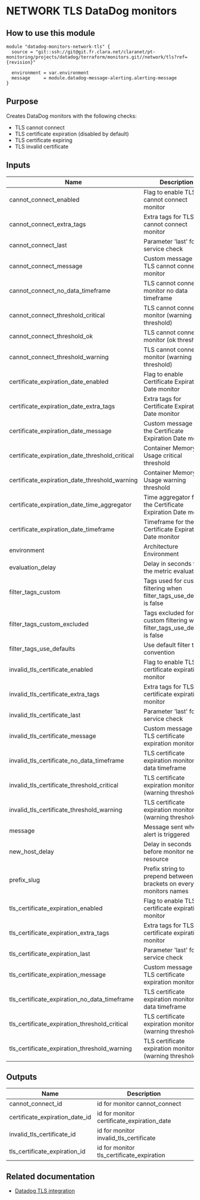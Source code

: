 # NETWORK TLS DataDog monitors

## How to use this module

```
module "datadog-monitors-network-tls" {
  source = "git::ssh://git@git.fr.clara.net/claranet/pt-monitoring/projects/datadog/terraform/monitors.git//network/tls?ref={revision}"

  environment = var.environment
  message     = module.datadog-message-alerting.alerting-message
}

```

## Purpose

Creates DataDog monitors with the following checks:

- TLS cannot connect
- TLS certificate expiration (disabled by default)
- TLS certificate expiring
- TLS invalid certificate

## Inputs

| Name | Description | Type | Default | Required |
|------|-------------|:----:|:-----:|:-----:|
| cannot\_connect\_enabled | Flag to enable TLS cannot connect monitor | string | `"true"` | no |
| cannot\_connect\_extra\_tags | Extra tags for TLS cannot connect monitor | list(string) | `[]` | no |
| cannot\_connect\_last | Parameter 'last' for the service check | string | `"6"` | no |
| cannot\_connect\_message | Custom message for TLS cannot connect monitor | string | `""` | no |
| cannot\_connect\_no\_data\_timeframe | TLS cannot connect monitor no data timeframe | string | `"10"` | no |
| cannot\_connect\_threshold\_critical | TLS cannot connect monitor (warning threshold) | string | `"3"` | no |
| cannot\_connect\_threshold\_ok | TLS cannot connect monitor (ok threshold) | string | `"3"` | no |
| cannot\_connect\_threshold\_warning | TLS cannot connect monitor (warning threshold) | string | `"2"` | no |
| certificate\_expiration\_date\_enabled | Flag to enable Certificate Expiration Date monitor | string | `"false"` | no |
| certificate\_expiration\_date\_extra\_tags | Extra tags for Certificate Expiration Date monitor | list(string) | `[]` | no |
| certificate\_expiration\_date\_message | Custom message for the Certificate Expiration Date monitor | string | `""` | no |
| certificate\_expiration\_date\_threshold\_critical | Container Memory Usage critical threshold | string | `"8"` | no |
| certificate\_expiration\_date\_threshold\_warning | Container Memory Usage warning threshold | string | `"30"` | no |
| certificate\_expiration\_date\_time\_aggregator | Time aggregator for the Certificate Expiration Date monitor | string | `"max"` | no |
| certificate\_expiration\_date\_timeframe | Timeframe for the Certificate Expiration Date monitor | string | `"last_5m"` | no |
| environment | Architecture Environment | string | n/a | yes |
| evaluation\_delay | Delay in seconds for the metric evaluation | string | `"15"` | no |
| filter\_tags\_custom | Tags used for custom filtering when filter_tags_use_defaults is false | string | `"*"` | no |
| filter\_tags\_custom\_excluded | Tags excluded for custom filtering when filter_tags_use_defaults is false | string | `""` | no |
| filter\_tags\_use\_defaults | Use default filter tags convention | string | `"true"` | no |
| invalid\_tls\_certificate\_enabled | Flag to enable TLS certificate expiration monitor | string | `"true"` | no |
| invalid\_tls\_certificate\_extra\_tags | Extra tags for TLS certificate expiration monitor | list(string) | `[]` | no |
| invalid\_tls\_certificate\_last | Parameter 'last' for the service check | string | `"6"` | no |
| invalid\_tls\_certificate\_message | Custom message for TLS certificate expiration monitor | string | `""` | no |
| invalid\_tls\_certificate\_no\_data\_timeframe | TLS certificate expiration monitor no data timeframe | string | `"10"` | no |
| invalid\_tls\_certificate\_threshold\_critical | TLS certificate expiration monitor (warning threshold) | string | `"5"` | no |
| invalid\_tls\_certificate\_threshold\_warning | TLS certificate expiration monitor (warning threshold) | string | `"5"` | no |
| message | Message sent when an alert is triggered | string | n/a | yes |
| new\_host\_delay | Delay in seconds before monitor new resource | string | `"300"` | no |
| prefix\_slug | Prefix string to prepend between brackets on every monitors names | string | `""` | no |
| tls\_certificate\_expiration\_enabled | Flag to enable TLS certificate expiration monitor | string | `"true"` | no |
| tls\_certificate\_expiration\_extra\_tags | Extra tags for TLS certificate expiration monitor | list(string) | `[]` | no |
| tls\_certificate\_expiration\_last | Parameter 'last' for the service check | string | `"6"` | no |
| tls\_certificate\_expiration\_message | Custom message for TLS certificate expiration monitor | string | `""` | no |
| tls\_certificate\_expiration\_no\_data\_timeframe | TLS certificate expiration monitor no data timeframe | string | `"10"` | no |
| tls\_certificate\_expiration\_threshold\_critical | TLS certificate expiration monitor (warning threshold) | string | `"5"` | no |
| tls\_certificate\_expiration\_threshold\_warning | TLS certificate expiration monitor (warning threshold) | string | `"5"` | no |

## Outputs

| Name | Description |
|------|-------------|
| cannot\_connect\_id | id for monitor cannot_connect |
| certificate\_expiration\_date\_id | id for monitor certificate_expiration_date |
| invalid\_tls\_certificate\_id | id for monitor invalid_tls_certificate |
| tls\_certificate\_expiration\_id | id for monitor tls_certificate_expiration |

## Related documentation

- [Datadog TLS integration](https://docs.datadoghq.com/integrations/tls/)

